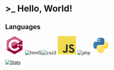 # >_ Hello, World!

## Languages
<p align="left">
    <img src="https://raw.githubusercontent.com/devicons/devicon/master/icons/cplusplus/cplusplus-original.svg" alt="cplusplus" width="60"/>
    <img src="https://img.icons8.com/color/344/html-5--v1.png" alt="html5" width="60"/><img src="https://img.icons8.com/color/344/css3.png" alt="css3" width="60"/>
    <img src="https://raw.githubusercontent.com/devicons/devicon/master/icons/javascript/javascript-original.svg" alt="javascript" width="60"/>
    <img src="https://img.icons8.com/external-flat-juicy-fish/452/external-php-coding-and-development-flat-flat-juicy-fish.png" alt="php" width="60"/>
    <img src="https://raw.githubusercontent.com/devicons/devicon/master/icons/python/python-original.svg" alt="python" width="60"/>
</p>

[![Stats](https://github-readme-stats.vercel.app/api/top-langs?username=pouletenslip&show_icons=true&locale=en&bg_color=0d1117&text_color=ffffff&layout=compact)](https://github.com/PouletEnSlip/)
